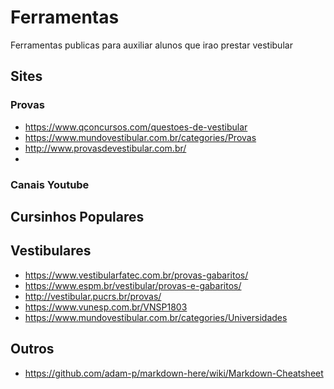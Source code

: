 # Ferramentas

Ferramentas publicas para auxiliar alunos que irao prestar vestibular

## Sites

### Provas
- https://www.qconcursos.com/questoes-de-vestibular
- https://www.mundovestibular.com.br/categories/Provas
- http://www.provasdevestibular.com.br/
- 

### Canais Youtube

## Cursinhos Populares

## Vestibulares
- https://www.vestibularfatec.com.br/provas-gabaritos/
- https://www.espm.br/vestibular/provas-e-gabaritos/
- http://vestibular.pucrs.br/provas/
- https://www.vunesp.com.br/VNSP1803
- https://www.mundovestibular.com.br/categories/Universidades

## Outros
- https://github.com/adam-p/markdown-here/wiki/Markdown-Cheatsheet